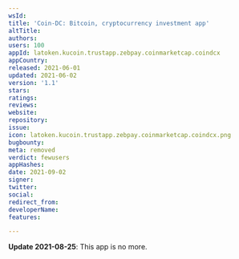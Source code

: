 ```yaml
---
wsId: 
title: 'Coin-DC: Bitcoin, cryptocurrency investment app'
altTitle: 
authors: 
users: 100
appId: latoken.kucoin.trustapp.zebpay.coinmarketcap.coindcx
appCountry: 
released: 2021-06-01
updated: 2021-06-02
version: '1.1'
stars: 
ratings: 
reviews: 
website: 
repository: 
issue: 
icon: latoken.kucoin.trustapp.zebpay.coinmarketcap.coindcx.png
bugbounty: 
meta: removed
verdict: fewusers
appHashes: 
date: 2021-09-02
signer: 
twitter: 
social: 
redirect_from: 
developerName: 
features: 

---
```


**Update 2021-08-25**: This app is no more.
